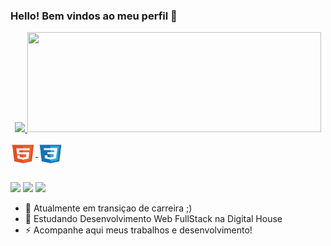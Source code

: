 ### Hello! Bem vindos ao meu perfil 👋

<div align="center">
  <a href="https://github.com/MonacoCamila">
  <img height="160em"src="https://github-readme-stats.vercel.app/api?username=MonacoCamila&show_icons=true&theme=dracula&include_all_commits=true&count_private=true"/>
  <img height="160em" width="470em"src="https://github-readme-stats.vercel.app/api/top-langs/?username=MonacoCamila&layout=compact&langs_count=7&theme=dracula"/>
</div>
  
 <div style="display: inline_block"><br>
  <img align="center" alt="Camy-HTML" height="30" width="40" src="https://raw.githubusercontent.com/devicons/devicon/master/icons/html5/html5-original.svg">
  <img align="center" alt="Camy-CSS" height="30" width="40" src="https://raw.githubusercontent.com/devicons/devicon/master/icons/css3/css3-original.svg">  
</div>
  
  ##
  
  <div>

  <a href="MonacoCamila#8444" target="_blank"><img src="https://img.shields.io/badge/Discord-7289DA?style=for-the-badge&logo=discord&logoColor=white" target="_blank"></a> 
  <a href = "mailto:camilamonaco@gmail.com"><img src="https://img.shields.io/badge/-Gmail-%23333?style=for-the-badge&logo=gmail&logoColor=white" target="_blank"></a>
  <a href="https://www.linkedin.com/in/camila-monaco/" target="_blank"><img src="https://img.shields.io/badge/-LinkedIn-%230077B5?style=for-the-badge&logo=linkedin&logoColor=white" target="_blank"></a> 
 
  </div>

- 🔭 Atualmente em transiçao de carreira ;) 
- 🌱 Estudando Desenvolvimento Web FullStack na Digital House 
- ⚡ Acompanhe aqui meus trabalhos e desenvolvimento!

